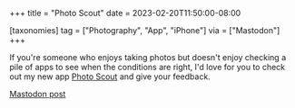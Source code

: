 +++
title = "Photo Scout"
date = 2023-02-20T11:50:00-08:00

[taxonomies]
tag = ["Photography", "App", "iPhone"]
via = ["Mastodon"]
+++

If you're someone who enjoys taking photos but doesn't enjoy checking a pile of apps to see when the conditions are right, I'd love for you to check out my new app [Photo Scout](https://photo-scout.app/) and give your feedback.

<!-- more -->

[Mastodon post](https://mastodon.social/@ikenndac/109897751246282818)
